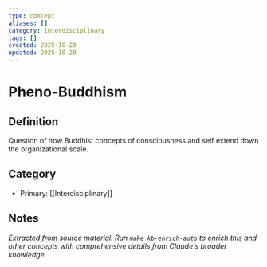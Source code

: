 ```yaml
---
type: concept
aliases: []
category: interdisciplinary
tags: []
created: 2025-10-20
updated: 2025-10-20
---
```


# Pheno-Buddhism

## Definition

Question of how Buddhist concepts of consciousness and self extend down the organizational scale.

## Category

- Primary: [[Interdisciplinary]]

## Notes

*Extracted from source material. Run `make kb-enrich-auto` to enrich this and other concepts with comprehensive details from Claude's broader knowledge.*
